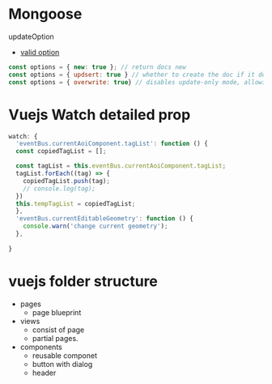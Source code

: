 # Mongoose

updateOption

* [valid option](https://mongoosejs.com/docs/api.html#query_Query-setOptions)

```js
const options = { new: true }; // return docs new
const options = { updsert: true } // whether to create the doc if it doesn't match (false)
const options = { overwrite: true} // disables update-only mode, allowing you to overwrite the doc (false)
```

# Vuejs Watch detailed prop

```js
watch: {
  'eventBus.currentAoiComponent.tagList': function () {
  const copiedTagList = [];

  const tagList = this.eventBus.currentAoiComponent.tagList;
  tagList.forEach((tag) => {
    copiedTagList.push(tag);
    // console.log(tag);
  })
  this.tempTagList = copiedTagList;
  },
  'eventBus.currentEditableGeometry': function () {
    console.warn('change current geometry');
  },
  
}
```

# vuejs folder structure

* pages
  * page blueprint
* views
  * consist of page
  * partial pages.
* components
  * reusable componet
  * button with dialog
  * header

